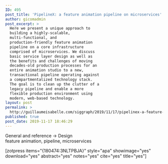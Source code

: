 ```yaml
---
ID: 495
post_title: 'PipelineX: a feature animation pipeline on microservices'
author: gicomadmin
post_excerpt: >
  Here we present a unique approach to
  building a highly-scalable,
  multi-functional, and
  production-friendly feature animation
  pipeline on a core infrastructure
  comprised of microservices. We discuss
  basic service layer design as well as
  the benefits and challenges of moving
  decades-old production processes for an
  entire animation studio to a new,
  transactional pipeline operating against
  a compartmentalized technology stack.
  The goal is to clean up the clutter of a
  legacy pipeline and enable a more
  flexible production environment using
  modern, web-based technology.
layout: post
permalink: >
  http://guillaumeisabelle.com/siggraph/2019/11/17/pipelinex-a-feature-animation-pipeline-on-microservices/
published: true
post_date: 2019-11-17 18:46:29
---
```

<!-- wp:paragraph -->

General and reference → Design   
feature animation, pipeline, microservices

<!-- /wp:paragraph -->

<!-- wp:paragraph -->

[zotpress items="{180474:3NLTPBJA}" style="apa" showimage="yes" download="yes" abstract="yes" notes="yes" cite="yes" title="yes"]

<!-- /wp:paragraph -->